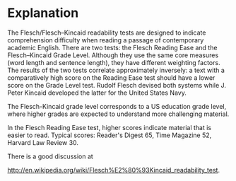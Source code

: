 
# Explanation

The Flesch/Flesch–Kincaid readability tests are designed to indicate comprehension difficulty when reading a passage of contemporary academic English. There are two tests: the Flesch Reading Ease and the Flesch–Kincaid Grade Level. Although they use the same core measures (word length and sentence length), they have different weighting factors. The results of the two tests correlate approximately inversely: a text with a comparatively high score on the Reading Ease test should have a lower score on the Grade Level test. Rudolf Flesch devised both systems while J. Peter Kincaid developed the latter for the United States Navy.

The Flesch-Kincaid grade level corresponds to a US education grade level, where higher grades are expected to understand more challenging material.

In the Flesch Reading Ease test, higher scores indicate material that is easier to read. Typical scores: Reader's Digest 65, Time Magazine 52, Harvard Law Review 30.

There is a good discussion at 

http://en.wikipedia.org/wiki/Flesch%E2%80%93Kincaid_readability_test.
